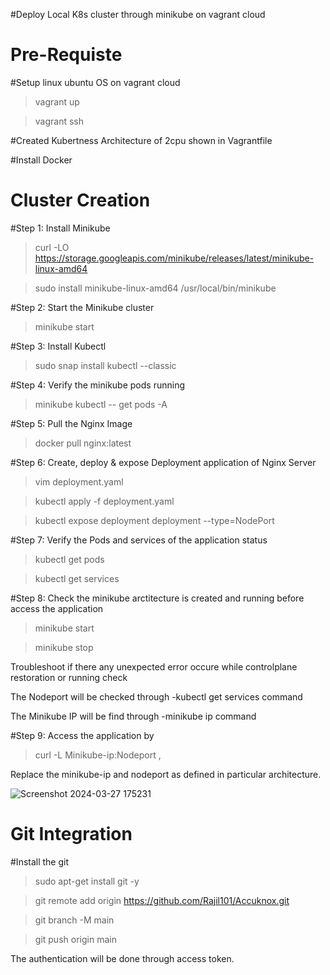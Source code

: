 #Deploy Local K8s cluster through minikube on vagrant cloud

# Pre-Requiste #

#Setup linux ubuntu OS on vagrant cloud
>vagrant up

>vagrant ssh

#Created Kubertness Architecture of 2cpu shown in Vagrantfile

#Install Docker

# Cluster Creation #

#Step 1: Install Minikube

>curl -LO https://storage.googleapis.com/minikube/releases/latest/minikube-linux-amd64 

>sudo install minikube-linux-amd64 /usr/local/bin/minikube

#Step 2: Start the Minikube cluster
>minikube start

#Step 3: Install Kubectl
>sudo snap install kubectl --classic

#Step 4: Verify the minikube pods running

>minikube kubectl -- get pods -A

#Step 5: Pull the Nginx Image

>docker pull nginx:latest

#Step 6: Create, deploy & expose Deployment application of Nginx Server

>vim deployment.yaml

>kubectl apply -f deployment.yaml 

>kubectl expose deployment deployment --type=NodePort

#Step 7: Verify the Pods and services of the application status

>kubectl get pods 

>kubectl get services

#Step 8: Check the minikube arctitecture is created and running before access the application

>minikube start

>minikube stop

Troubleshoot if there any unexpected error occure while controlplane restoration or running check 

The Nodeport will be checked through -kubectl get services command

The Minikube IP will be find through -minikube ip  command

#Step 9: Access the application by

> curl -L Minikube-ip:Nodeport   ,

Replace the minikube-ip and nodeport as defined in particular architecture.

![Screenshot 2024-03-27 175231](https://github.com/Rajil101/Accuknox/assets/86475883/1d9bba66-0790-4ffd-98a6-8ba971915a14)


# Git Integration #

#Install the git 

>sudo apt-get install git -y 

>git remote add origin https://github.com/Rajil101/Accuknox.git

>git branch -M main

>git push origin main

The authentication will be done through access token.



 
